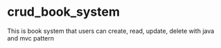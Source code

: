 # crud_book_system
This is book system that users can create, read, update, delete with java and mvc pattern
